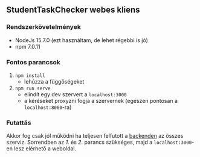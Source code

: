 ## StudentTaskChecker webes kliens

### Rendszerkövetelmények
- NodeJs 15.7.0 (ezt használtam, de lehet régebbi is jó)
- npm 7.0.11

### Fontos parancsok
1. `npm install`
    - lehúzza a függőségeket
2. `npm run serve`
    - elindít egy dev szervert a `localhost:3000`
    - a kéréseket proxyzni fogja a szervernek (egészen pontosan a `localhost:8060`-ra)

### Futattás
Akkor fog csak jól működni ha teljesen felfutott a [backenden](https://github.com/me-kry-student-task-checker/main/blob/master/backend/README.md) az összes szerviz.
Sorrendben az *1.* és *2.* parancs szükséges, majd a `localhost:3000`-en lesz elérhető a weboldal.
